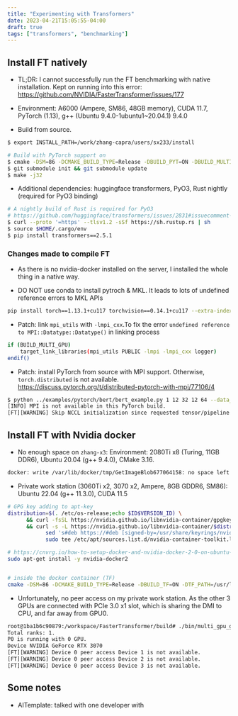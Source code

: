 ```yaml
---
title: "Experimenting with Transformers"
date: 2023-04-21T15:05:55-04:00
draft: true
tags: ["transformers", "benchmarking"]
---
```


## Install FT natively
- TL;DR: I cannot successfully run the FT benchmarking with native installation. Kept on running into this error: https://github.com/NVIDIA/FasterTransformer/issues/177

- Environment: A6000 (Ampere, SM86, 48GB memory), CUDA 11.7, PyTorch (1.13), g++ (Ubuntu 9.4.0-1ubuntu1~20.04.1) 9.4.0

- Build from source. 

```bash
$ export INSTALL_PATH=/work/zhang-capra/users/sx233/install

# Build with PyTorch support on
$ cmake -DSM=86 -DCMAKE_BUILD_TYPE=Release -DBUILD_PYT=ON -DBUILD_MULTI_GPU=ON -DCMAKE_PREFIX_PATH=$INSTALL_PATH ..
$ git submodule init && git submodule update
$ make -j32
```

- Additional dependencies: huggingface transformers, PyO3, Rust nightly (required for PyO3 binding)

```bash
# A nightly build of Rust is required for PyO3
# https://github.com/huggingface/transformers/issues/2831#issuecomment-600141935
$ curl --proto '=https' --tlsv1.2 -sSf https://sh.rustup.rs | sh
$ source $HOME/.cargo/env
$ pip install transformers==2.5.1
```

### Changes made to compile FT
- As there is no nvidia-docker installed on the server, I installed the whole thing in a native way. 

- DO NOT use conda to install pytroch & MKL. It leads to lots of undefined reference errors to MKL APIs

```bash
pip install torch==1.13.1+cu117 torchvision==0.14.1+cu117 --extra-index-url https://download.pytorch.org/whl/cu117
```

- Patch: link `mpi_utils` with `-lmpi_cxx`.To fix the error `undefined reference to MPI::Datatype::Datatype()` in linking process

```bash
if (BUILD_MULTI_GPU)
    target_link_libraries(mpi_utils PUBLIC -lmpi -lmpi_cxx logger)
endif()
```

- Patch: install PyTorch from source with MPI support. Otherwise, `torch.distributed` is not available. https://discuss.pytorch.org/t/distributed-pytorch-with-mpi/77106/4

```bash
$ python ../examples/pytorch/bert/bert_example.py 1 12 32 12 64 --data_type fp16 --time
[INFO] MPI is not available in this PyTorch build.
[FT][WARNING] Skip NCCL initialization since requested tensor/pipeline parallel sizes are equals to 1.
```


## Install FT with Nvidia docker

- No enough space on `zhang-x3`: Environment: 2080Ti x8 (Turing, 11GB DDR6), Ubuntu 20.04 (g++ 9.4.0), CMake 3.16. 

```bash
docker: write /var/lib/docker/tmp/GetImageBlob677064158: no space left on device.
```

- Private work station (3060Ti x2, 3070 x2, Ampere, 8GB GDDR6, SM86): Ubuntu 22.04 (g++ 11.3.0), CUDA 11.5

```bash
# GPG key adding to apt-key
distribution=$(. /etc/os-release;echo $ID$VERSION_ID) \
      && curl -fsSL https://nvidia.github.io/libnvidia-container/gpgkey | sudo gpg --dearmor -o /usr/share/keyrings/nvidia-container-toolkit-keyring.gpg \
      && curl -s -L https://nvidia.github.io/libnvidia-container/$distribution/libnvidia-container.list | \
            sed 's#deb https://#deb [signed-by=/usr/share/keyrings/nvidia-container-toolkit-keyring.gpg] https://#g' | \
            sudo tee /etc/apt/sources.list.d/nvidia-container-toolkit.list

# https://cnvrg.io/how-to-setup-docker-and-nvidia-docker-2-0-on-ubuntu-18-04/
sudo apt-get install -y nvidia-docker2


# inside the docker container (TF)
cmake -DSM=86 -DCMAKE_BUILD_TYPE=Release -DBUILD_TF=ON -DTF_PATH=/usr/local/lib/python3.8/dist-packages/tensorflow_core/ -DBUILD_MULTI_GPU=ON ..
```

- Unfortunately, no peer access on my private work station. As the other 3 GPUs are connected with PCIe 3.0 x1 slot, which is sharing the DMI to CPU, and far away from GPU0. 

```bash
root@1ba1b6c90879:/workspace/FasterTransformer/build# ./bin/multi_gpu_gpt_example
Total ranks: 1.
P0 is running with 0 GPU.
Device NVIDIA GeForce RTX 3070
[FT][WARNING] Device 0 peer access Device 1 is not available.
[FT][WARNING] Device 0 peer access Device 2 is not available.
[FT][WARNING] Device 0 peer access Device 3 is not available.
```


## Some notes
- AITemplate: talked with one developer with 